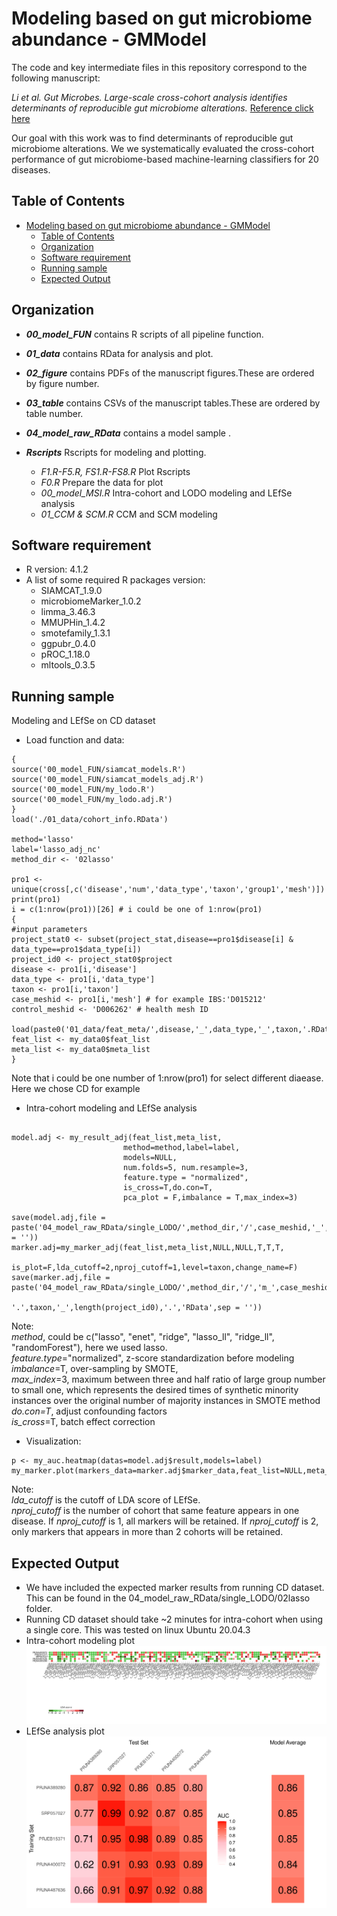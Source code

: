 # Modeling based on gut microbiome abundance - GMModel

The code and key intermediate files in this repository correspond to the following manuscript:

 _Li et al. Gut Microbes. Large-scale cross-cohort analysis identifies determinants of reproducible gut microbiome alterations._ [Reference click here](https://)
  
Our goal with this work was to find determinants of reproducible gut microbiome alterations. We we systematically evaluated the cross-cohort performance of gut microbiome-based machine-learning classifiers for 20 diseases. 

## Table of Contents

- [Modeling based on gut microbiome abundance - GMModel](#modeling-based-on-gut-microbiome-abundance---gmmodel)
  - [Table of Contents](#table-of-contents)
  - [Organization](#organization)
  - [Software requirement](#software-requirement)
  - [Running sample](#running-sample)
  - [Expected Output](#expected-output)


## Organization
* _**00_model_FUN**_ contains R scripts of all pipeline function. 

* _**01_data**_ contains RData for analysis and plot.

* _**02_figure**_ contains PDFs of the manuscript figures.These are ordered by figure number.

* _**03_table**_ contains CSVs of the manuscript tables.These are ordered by table number.

* _**04_model_raw_RData**_ contains a model sample .
  
* _**Rscripts**_ Rscripts for modeling and plotting. 
  * _F1.R-F5.R, FS1.R-FS8.R_  Plot Rscripts
  * _F0.R_ Prepare the data for plot
  * _00_model_MSI.R_ Intra-cohort and LODO modeling and LEfSe analysis
  * _01_CCM & SCM.R_ CCM and SCM modeling


## Software requirement
  * R version: 4.1.2
  * A list of some required R packages version:
    * SIAMCAT_1.9.0 
    * microbiomeMarker_1.0.2
    * limma_3.46.3
    * MMUPHin_1.4.2
    * smotefamily_1.3.1
    * ggpubr_0.4.0
    * pROC_1.18.0
    * mltools_0.3.5

  
## Running sample
Modeling and LEfSe on CD dataset
  * Load function and data:
  ```
{
  source('00_model_FUN/siamcat_models.R')
  source('00_model_FUN/siamcat_models_adj.R')
  source('00_model_FUN/my_lodo.R')
  source('00_model_FUN/my_lodo.adj.R')
}
load('./01_data/cohort_info.RData')

method='lasso'
label='lasso_adj_nc'
method_dir <- '02lasso'

pro1 <- unique(cross[,c('disease','num','data_type','taxon','group1','mesh')])
print(pro1)
i = c(1:nrow(pro1))[26] # i could be one of 1:nrow(pro1)
{  
  #input parameters
  project_stat0 <- subset(project_stat,disease==pro1$disease[i] & data_type==pro1$data_type[i])
  project_id0 <- project_stat0$project
  disease <- pro1[i,'disease'] 
  data_type <- pro1[i,'data_type'] 
  taxon <- pro1[i,'taxon'] 
  case_meshid <- pro1[i,'mesh'] # for example IBS:'D015212'
  control_meshid <- 'D006262' # health mesh ID
  
  load(paste0('01_data/feat_meta/',disease,'_',data_type,'_',taxon,'.RData'))
  feat_list <- my_data0$feat_list
  meta_list <- my_data0$meta_list
}   
```
Note that i could be one number of 1:nrow(pro1) for select different diaease. Here we chose CD for example
  * Intra-cohort modeling and LEfSe analysis
  ```   

model.adj <- my_result_adj(feat_list,meta_list,
                           method=method,label=label,
                           models=NULL,
                           num.folds=5, num.resample=3,
                           feature.type = "normalized",
                           is_cross=T,do.con=T,
                           pca_plot = F,imbalance = T,max_index=3)

  save(model.adj,file = paste('04_model_raw_RData/single_LODO/',method_dir,'/',case_meshid,'_',data_type,'.',taxon,'_',length(project_id0),'.','RData',sep = ''))
  marker.adj=my_marker_adj(feat_list,meta_list,NULL,NULL,T,T,T,
                           is_plot=F,lda_cutoff=2,nproj_cutoff=1,level=taxon,change_name=F)
  save(marker.adj,file = paste('04_model_raw_RData/single_LODO/',method_dir,'/','m_',case_meshid,'_',data_type,
                               '.',taxon,'_',length(project_id0),'.','RData',sep = ''))
  ```
Note:  
_method_, could be c("lasso", "enet", "ridge", "lasso_ll", "ridge_ll", "randomForest"), here we used lasso.   
 _feature.type_="normalized", z-score standardization before modeling  
 _imbalance_=T,  over-sampling by SMOTE,   
 _max_index_=3,  maximum between three and half ratio of large group number to small one, which represents the desired times of synthetic minority instances over the original number of majority instances in SMOTE method  
 _do.con=T_, adjust confounding factors  
 _is_cross_=T, batch effect correction  
 
 
  
  * Visualization:
  ```
p <- my_auc.heatmap(datas=model.adj$result,models=label)
my_marker.plot(markers_data=marker.adj$marker_data,feat_list=NULL,meta_list=NULL,lda_cutoff=2,nproj_cutoff=2,level=taxon)
```
Note:  
_lda_cutoff_ is the cutoff of LDA score of LEfSe.  
_nproj_cutoff_ is the number of cohort that same feature appears in one disease. If _nproj_cutoff_ is 1, all markers will be retained. If _nproj_cutoff_ is 2, only markers that appears in more than 2 cohorts will be retained.

## Expected Output

  * We have included the expected marker results from running CD dataset. This can be found in the 04_model_raw_RData/single_LODO/02lasso folder.
  * Running CD dataset should take ~2 minutes for intra-cohort when using a single core.
  This was tested on linux Ubuntu 20.04.3
  * Intra-cohort modeling plot   
  ![image](02_figure/marker.svg)
  * LEfSe analysis plot   
  ![image](02_figure/intra-cohort_model.svg)
  
